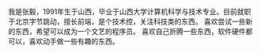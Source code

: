 我是张毅，1991年生于山西，毕业于山西大学计算机科学与技术专业。目前就职于北京字节跳动，擅长前端，是个技术控，关注科技类的东西。
喜欢尝试一些新的东西，希望可以成为一个文艺的程序员。
喜欢自己折腾一些东西，软件硬件都可以，喜欢动手做一些有趣的东西。